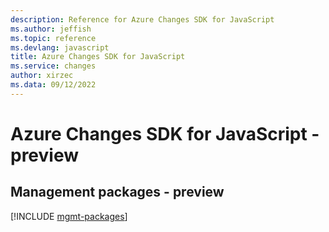 ```yaml
---
description: Reference for Azure Changes SDK for JavaScript
ms.author: jeffish
ms.topic: reference
ms.devlang: javascript
title: Azure Changes SDK for JavaScript
ms.service: changes
author: xirzec
ms.data: 09/12/2022
---
```

# Azure Changes SDK for JavaScript - preview

## Management packages - preview
[!INCLUDE [mgmt-packages](changes-mgmt-index.md)]

